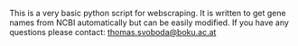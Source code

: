 This is a very basic python script for webscraping. It is written to get gene names from NCBI automatically but can be easily modified.
If you have any questions please contact: thomas.svoboda@boku.ac.at
